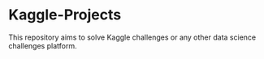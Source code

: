 # Kaggle-Projects
This repository aims to solve Kaggle challenges or any other data science challenges platform.
